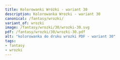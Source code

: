```yaml
---
title: Kolorowanki Wróżki - wariant 30
description: Kolorowanka Wrozki - wariant 30
canonical: /fantasy/wrozki/
variant_of: wrozki
image: /fantasy/wrozki/30/wrozki-30.svg
pdf: /fantasy/wrozki/30/wrozki-30.pdf
alt: "kolorowanka do druku wrozki PDF - wariant 30"
tags:
- fantasy
- wrozki
---
```

